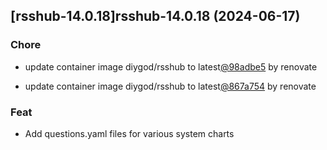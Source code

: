 

## [rsshub-14.0.18]rsshub-14.0.18 (2024-06-17)

### Chore



- update container image diygod/rsshub to latest[@98adbe5](https://github.com/98adbe5) by renovate

- update container image diygod/rsshub to latest[@867a754](https://github.com/867a754) by renovate

### Feat



- Add questions.yaml files for various system charts